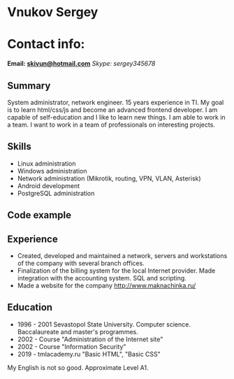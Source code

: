 # Vnukov Sergey

# Contact info:
**Email: skivun@hotmail.com**
_Skype: sergey345678_

## Summary
System administrator, network engineer. 15 years experience in TI.
My goal is to learn html/css/js and become an advanced frontend developer.
I am capable of self-education and I like to learn new things. I am able to work in a team. 
I want to work in a team of professionals on interesting projects.

## Skills
* Linux administration
* Windows administration
* Network administration (Mikrotik, routing, VPN, VLAN, Asterisk)
* Android development
* PostgreSQL administration

## Code example

## Experience

* Created, developed and maintained a network, servers and workstations of the company with several branch offices.
* Finalization of the billing system for the local Internet provider. Made integration with the accounting system. SQL and scripting.
* Made a website for the company http://www.maknachinka.ru/

## Education

* 1996 - 2001 Sevastopol State University. Computer science. Baccalaureate and master's programmes.
* 2002 - Course "Administration of the Internet site"
* 2002 - Course "Information Security"
* 2019 - tmlacademy.ru "Basic HTML", "Basic CSS"

My English is not so good. Approximate Level A1.


